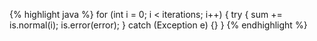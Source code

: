 {% highlight java %}
for (int i = 0; i < iterations; i++) {
  try {
    sum += is.normal(i);
    is.error(error);
  } catch (Exception e) {}
}
{% endhighlight %}
